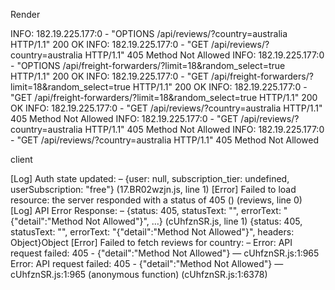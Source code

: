 Render

INFO:     182.19.225.177:0 - "OPTIONS /api/reviews/?country=australia HTTP/1.1" 200 OK
INFO:     182.19.225.177:0 - "GET /api/reviews/?country=australia HTTP/1.1" 405 Method Not Allowed
INFO:     182.19.225.177:0 - "OPTIONS /api/freight-forwarders/?limit=18&random_select=true HTTP/1.1" 200 OK
INFO:     182.19.225.177:0 - "GET /api/freight-forwarders/?limit=18&random_select=true HTTP/1.1" 200 OK
INFO:     182.19.225.177:0 - "GET /api/freight-forwarders/?limit=18&random_select=true HTTP/1.1" 200 OK
INFO:     182.19.225.177:0 - "GET /api/reviews/?country=australia HTTP/1.1" 405 Method Not Allowed
INFO:     182.19.225.177:0 - "GET /api/reviews/?country=australia HTTP/1.1" 405 Method Not Allowed
INFO:     182.19.225.177:0 - "GET /api/reviews/?country=australia HTTP/1.1" 405 Method Not Allowed

client

[Log] Auth state updated: – {user: null, subscription_tier: undefined, userSubscription: "free"} (17.BR02wzjn.js, line 1)
[Error] Failed to load resource: the server responded with a status of 405 () (reviews, line 0)
[Log] API Error Response: – {status: 405, statusText: "", errorText: "{\"detail\":\"Method Not Allowed\"}", …} (cUhfznSR.js, line 1)
{status: 405, statusText: "", errorText: "{\"detail\":\"Method Not Allowed\"}", headers: Object}Object
[Error] Failed to fetch reviews for country: – Error: API request failed: 405  - {"detail":"Method Not Allowed"} — cUhfznSR.js:1:965
Error: API request failed: 405  - {"detail":"Method Not Allowed"} — cUhfznSR.js:1:965
	(anonymous function) (cUhfznSR.js:1:6378)

    